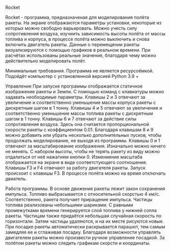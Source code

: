 Rocket

Rocket - программа, предназначеная для моделирования полёта ракеты. На экране отображаются параметры установки, некоторые из которых можно свободно варьировать. Можно учесть силу сопротивления воздуха, изучиить зависимость высоты полёта от массы топлива и корпуса, в процессе полёта можно выключить и снова включить двигатель ракеты. Данные о перемещении ракеты визуализируются с помощью графиков в реальном времени. При расчётах использованы реальные значения, благодаря чему можно действительно моделировать полёт.

Минимальные требования. Программа не является ресурсоёмкой. Подойдёт компьютер с установленной версией Python 3.9 +

Управление
При запуске программы отображается статичное изображение ракеты и Земли. С помощью команд с клавиатуры можно задавать необходимые параметры. Клавишы 2 и 3 отвечают за увеличение и соответственно уменьшение массы корпуса ракеты с дискретным шагом в 1 тонну. Клавишы 4 и 5 отвечают за увеличение и соответственно уменьшение массы топлива ракеты с дискретным шагом в 1 тонну.  Клавишы 6 и 7 отвечают за действие силы сопротивления воздуха. Здесь она считается пропорциональной скорости ракеты с коэффициентом 0.01. Благодаря клавишам 8 и 9 можно добавить или убрать несколько дополнительных пусков, чтобы продолжать моделирование, не выходя из программы. Клавишы 0 и 1 отвечают за масштабирование изображения. Изначально можно ничего не менять. С набором высоты, чтобы не терять ракету из виду можно отдалиться от неё нажатием кнопки 0. Измениение масштаба отображается на экране в виде соответстующего соотношения. Клавишы F3 и F4 отвечают за работу двигателя ракеты. Запуск происхоит с клавишы F3. В процессе полёта можно на время отключать двиатель.  

Работа программы.
В основе движения ракеты лежит закон сохранения импульса. Топливо выбрасывается с относительной скорстью 4 км/c. Соответственно, ракета получает приращение импульса. Частицы топлива реализованы небольшими шариками. С равными промежутками времени генерируется слой топлива у нижней сопла ракеты. Частицам также придаётся небольшая случайная скорость по горизонтали. Затем частицы удаляются, и на их месте рисуются новые. При посадке ракеты автоматически раскрывается парашют, тем самым замедляя ее и сглаживая посадку. Благодаря возможности управлять двигателем ракеты можно произвести ручное управление посадкой. За полётом ракеты можно следить графикам скорсти и координаты. 
